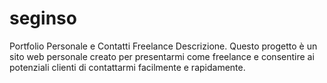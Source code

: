 # seginso
Portfolio Personale e Contatti Freelance Descrizione. Questo progetto è un sito web personale creato per presentarmi come freelance e consentire ai potenziali clienti di contattarmi facilmente e rapidamente.
